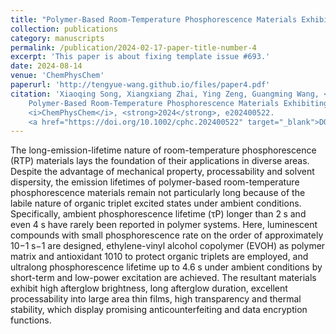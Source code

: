 ```yaml
---
title: "Polymer-Based Room-Temperature Phosphorescence Materials Exhibiting Emission Lifetimes up to 4.6 s under Ambient Conditions"
collection: publications
category: manuscripts
permalink: /publication/2024-02-17-paper-title-number-4
excerpt: 'This paper is about fixing template issue #693.'
date: 2024-08-14
venue: 'ChemPhysChem'
paperurl: 'http://tengyue-wang.github.io/files/paper4.pdf'
citation: 'Xiaoqing Song, Xiangxiang Zhai, Ying Zeng, Guangming Wang, <strong>Tengyue Wang</strong>, Yufang Li, Qianqian Yan*, Chin-Yiu Chan*, Biaobing Wang*, and Kaka Zhang*, 
    Polymer-Based Room-Temperature Phosphorescence Materials Exhibiting Emission Lifetimes up to 4.6 s under Ambient Conditions. 
    <i>ChemPhysChem</i>, <strong>2024</strong>, e202400522. 
    <a href="https://doi.org/10.1002/cphc.202400522" target="_blank">DOI: 10.1002/cphc.202400522</a>'
---
```


The long-emission-lifetime nature of room-temperature phosphorescence (RTP) materials lays the foundation of their applications in diverse areas. Despite the advantage of mechanical property, processability and solvent dispersity, the emission lifetimes of polymer-based room-temperature phosphorescence materials remain not particularly long because of the labile nature of organic triplet excited states under ambient conditions. Specifically, ambient phosphorescence lifetime (τP) longer than 2 s and even 4 s have rarely been reported in polymer systems. Here, luminescent compounds with small phosphorescence rate on the order of approximately 10−1 s−1 are designed, ethylene-vinyl alcohol copolymer (EVOH) as polymer matrix and antioxidant 1010 to protect organic triplets are employed, and ultralong phosphorescence lifetime up to 4.6 s under ambient conditions by short-term and low-power excitation are achieved. The resultant materials exhibit high afterglow brightness, long afterglow duration, excellent processability into large area thin films, high transparency and thermal stability, which display promising anticounterfeiting and data encryption functions.


